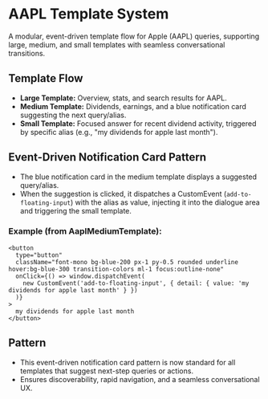 # AAPL Template System

A modular, event-driven template flow for Apple (AAPL) queries, supporting large, medium, and small templates with seamless conversational transitions.

## Template Flow
- **Large Template:** Overview, stats, and search results for AAPL.
- **Medium Template:** Dividends, earnings, and a blue notification card suggesting the next query/alias.
- **Small Template:** Focused answer for recent dividend activity, triggered by specific alias (e.g., "my dividends for apple last month").

## Event-Driven Notification Card Pattern
- The blue notification card in the medium template displays a suggested query/alias.
- When the suggestion is clicked, it dispatches a CustomEvent (`add-to-floating-input`) with the alias as value, injecting it into the dialogue area and triggering the small template.

### Example (from AaplMediumTemplate):
```tsx
<button
  type="button"
  className="font-mono bg-blue-200 px-1 py-0.5 rounded underline hover:bg-blue-300 transition-colors ml-1 focus:outline-none"
  onClick={() => window.dispatchEvent(
    new CustomEvent('add-to-floating-input', { detail: { value: 'my dividends for apple last month' } })
  )}
>
  my dividends for apple last month
</button>
```

## Pattern
- This event-driven notification card pattern is now standard for all templates that suggest next-step queries or actions.
- Ensures discoverability, rapid navigation, and a seamless conversational UX. 